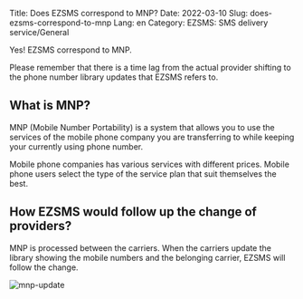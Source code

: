 Title: Does EZSMS correspond to MNP?
Date: 2022-03-10
Slug: does-ezsms-correspond-to-mnp
Lang: en
Category: EZSMS: SMS delivery service/General

Yes! EZSMS correspond to MNP.

Please remember that there is a time lag from the actual provider shifting to the phone number library updates that EZSMS refers to.

## What is MNP?

MNP (Mobile Number Portability) is a system that allows you to use the services of the mobile phone company you are transferring to while keeping your currently using phone number.

Mobile phone companies has various services with different prices. Mobile phone users select the type of the service plan that suit themselves the best.

## How EZSMS would follow up the change of providers?

MNP is processed between the carriers. When the carriers update the library showing the mobile numbers and the belonging carrier, EZSMS will follow the change.

![mnp-update](/images/mnp-update-en.png)
